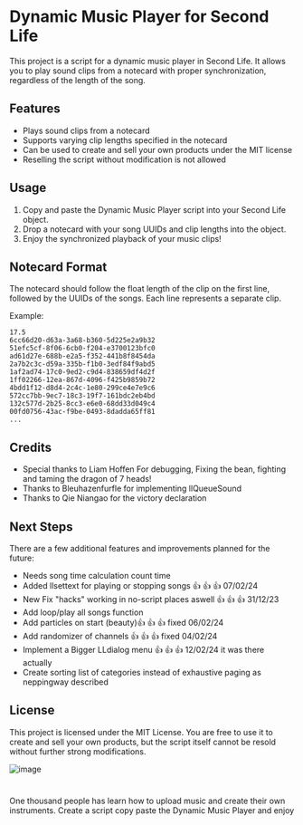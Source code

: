 
# Dynamic Music Player for Second Life

This project is a script for a dynamic music player in Second Life. It allows you to play sound clips from a notecard with proper synchronization, regardless of the length of the song.

## Features

- Plays sound clips from a notecard
- Supports varying clip lengths specified in the notecard
- Can be used to create and sell your own products under the MIT license
- Reselling the script without modification is not allowed

## Usage

1. Copy and paste the Dynamic Music Player script into your Second Life object.
2. Drop a notecard with your song UUIDs and clip lengths into the object.
3. Enjoy the synchronized playback of your music clips!

## Notecard Format

The notecard should follow the float length of the clip on the first line, followed by the UUIDs of the songs. Each line represents a separate clip.

Example:
```
17.5
6cc66d20-d63a-3a68-b360-5d225e2a9b32
51efc5cf-8f06-6cb0-f204-e3700123bfc0
ad61d27e-688b-e2a5-f352-441b8f8454da
2a7b2c3c-d59a-335b-f1b0-3edf84f9abd5
1af2ad74-17c0-9ed2-c9d4-838659df4d2f
1ff02266-12ea-867d-4096-f425b9859b72
4bdd1f12-d8d4-2c4c-1e80-299ce4e7e9c6
572cc7bb-9ec7-18c3-19f7-161bdc2eb4bd
132c577d-2b25-8cc3-e6e0-68dd33d049c4
00fd0756-43ac-f9be-0493-8dadda65ff81
...
```

## Credits

- Special thanks to Liam Hoffen For debugging, Fixing the bean, fighting and taming the dragon of 7 heads!
- Thanks to Bleuhazenfurfle for implementing llQueueSound
- Thanks to Qie Niangao for the victory declaration

## Next Steps

There are a few additional features and improvements planned for the future:

- Needs song time calculation count time 
- Added llsettext for playing or stopping songs 👍 👍 👍 07/02/24
- New Fix "hacks" working in no-script places aswell 👍 👍 👍 31/12/23
- Add loop/play all songs function
- Add particles on start (beauty)👍 👍 👍 fixed 06/02/24
- Add randomizer of channels 👍 👍 👍 fixed 04/02/24
- Implement a Bigger LLdialog menu  👍 👍 👍 12/02/24 it was there actually
- Create sorting list of categories instead of exhaustive paging as neppingway described

## License

This project is licensed under the MIT License. You are free to use it to create and sell your own products, but the script itself cannot be resold without further strong modifications.

![image](https://github.com/Dimitrovich702/Dynamic-Music-Player-SL/assets/151694954/964c5efb-9016-481e-a186-e82fd67be9b5)

#
One thousand people has learn how to upload music and create their own instruments.
Create a script copy paste the Dynamic Music Player and enjoy




